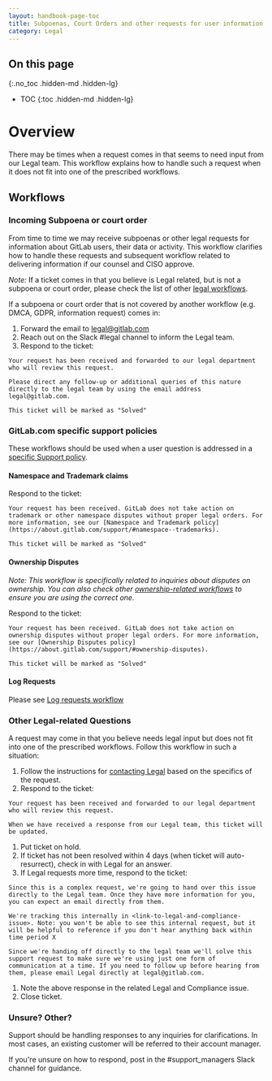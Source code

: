 ```yaml
---
layout: handbook-page-toc
title: Subpoenas, Court Orders and other requests for user information
category: Legal
---
```


## On this page
{:.no_toc .hidden-md .hidden-lg}

- TOC
{:toc .hidden-md .hidden-lg}

# Overview
There may be times when a request comes in that seems to need input from our Legal team. This workflow explains how to handle such a request when it does not fit into one of the prescribed workflows.

## Workflows

### Incoming Subpoena or court order

From time to time we may receive subpoenas or other legal requests for information about GitLab users, their data or activity.
This workflow clarifies how to handle these requests and subsequent workflow related to delivering information if
our counsel and CISO approve.

*Note:* If a ticket comes in that you believe is Legal related, but is not a subpoena or court order, please check the list of other [legal workflows](https://about.gitlab.com/handbook/support/workflows/#Legal).

If a subpoena or court order that is not covered by another workflow (e.g. DMCA, GDPR, information request) comes in:

1. Forward the email to legal@gitlab.com
1. Reach out on the Slack #legal channel to inform the Legal team.
1. Respond to the ticket:

```
Your request has been received and forwarded to our legal department who will review this request.

Please direct any follow-up or additional queries of this nature directly to the legal team by using the email address legal@gitlab.com.

This ticket will be marked as "Solved"
```

### GitLab.com specific support policies

These workflows should be used when a user question is addressed in a [specific Support policy](https://about.gitlab.com/support/#gitlabcom-specific-support-policies).

#### Namespace and Trademark claims 

Respond to the ticket:

```
Your request has been received. GitLab does not take action on trademark or other namespace disputes without proper legal orders. For more information, see our [Namespace and Trademark policy](https://about.gitlab.com/support/#namespace--trademarks).

This ticket will be marked as "Solved"
```

#### Ownership Disputes 
*Note: This workflow is specifically related to inquiries about disputes on ownership. You can also check other [ownership-related workflows](https://about.gitlab.com/handbook/support/workflows/account_verification.html) to ensure you are using the correct one.*

Respond to the ticket:

```
Your request has been received. GitLab does not take action on ownership disputes without proper legal orders. For more information, see our [Ownership Disputes policy](https://about.gitlab.com/support/#ownership-disputes).

This ticket will be marked as "Solved"
```

#### Log Requests 

Please see [Log requests workflow](https://about.gitlab.com/handbook/support/workflows/log_requests.html)

### Other Legal-related Questions
A request may come in that you believe needs legal input but does not fit into one of the prescribed workflows. Follow this workflow in such a situation:

1. Follow the instructions for [contacting Legal](https://about.gitlab.com/handbook/legal/#contacting-the-legal-team-with-general-legal-questions) based on the specifics of the request.
1. Respond to the ticket:

```
Your request has been received and forwarded to our legal department who will review this request.

When we have received a response from our Legal team, this ticket will be updated.
```

1. Put ticket on hold. 
1. If ticket has not been resolved within 4 days (when ticket will auto-resurrect), check in with Legal for an answer. 
1. If Legal requests more time, respond to the ticket:

```
Since this is a complex request, we're going to hand over this issue directly to the Legal team. Once they have more information for you, you can expect an email directly from them. 

We're tracking this internally in <link-to-legal-and-compliance-issue>. Note: you won't be able to see this internal request, but it will be helpful to reference if you don't hear anything back within time period X

Since we're handing off directly to the legal team we'll solve this support request to make sure we're using just one form of communication at a time. If you need to follow up before hearing from them, please email Legal directly at legal@gitlab.com.
```
1. Note the above response in the related Legal and Compliance issue.
1. Close ticket.

### Unsure? Other?

Support should be handling responses to any inquiries for clarifications. In most cases, an existing customer will be referred to their account manager.

If you're unsure on how to respond, post in the #support_managers Slack channel for guidance.
